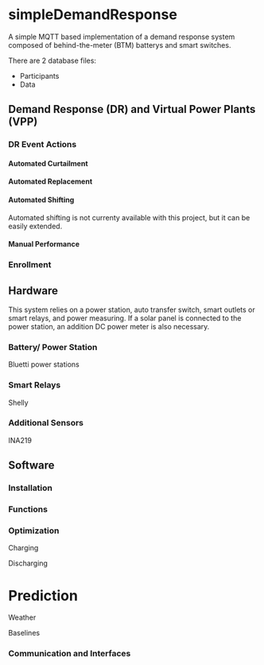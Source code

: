# simpleDemandResponse

A simple MQTT based implementation of a demand response system composed of behind-the-meter (BTM) batterys and smart switches.

There are 2 database files:
* Participants
* Data

## Demand Response (DR) and Virtual Power Plants (VPP)

### DR Event Actions

#### Automated Curtailment

#### Automated Replacement

#### Automated Shifting

Automated shifting is not currenty available with this project, but it can be easily extended.

#### Manual Performance

### Enrollment

## Hardware

This system relies on a power station, auto transfer switch, smart outlets or smart relays, and power measuring. If a solar panel is connected to the power station, an addition DC power meter is also necessary.

### Battery/ Power Station

Bluetti power stations

### Smart Relays

Shelly

### Additional Sensors

INA219

## Software

### Installation

### Functions


### Optimization
Charging

Discharging

# Prediction

Weather

Baselines

### Communication and Interfaces
